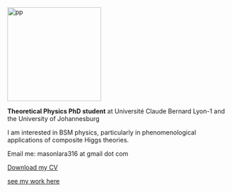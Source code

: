 <img width="212" alt="pp" src="https://user-images.githubusercontent.com/36950204/100604849-c3f3e880-330f-11eb-9d7b-8cdbd897a42d.png">

**Theoretical Physics PhD student**
at Université Claude Bernard Lyon-1 and the University of Johannesburg

I am interested in BSM physics, particularly in phenomenological applications of composite Higgs theories. 

Email me: masonlara316 at gmail dot com

<a href="CV_physics.pdf">Download my CV</a>

<a href="https://orcid.org/0000-0001-9815-5411/print"> see my work here</a>
